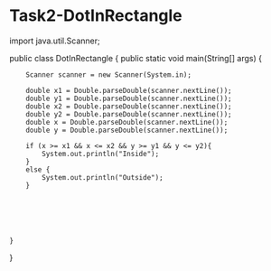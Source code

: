 # Task2-DotInRectangle
import java.util.Scanner;

public class DotInRectangle {
    public static void main(String[] args) {

        Scanner scanner = new Scanner(System.in);

        double x1 = Double.parseDouble(scanner.nextLine());
        double y1 = Double.parseDouble(scanner.nextLine());
        double x2 = Double.parseDouble(scanner.nextLine());
        double y2 = Double.parseDouble(scanner.nextLine());
        double x = Double.parseDouble(scanner.nextLine());
        double y = Double.parseDouble(scanner.nextLine());

        if (x >= x1 && x <= x2 && y >= y1 && y <= y2){
            System.out.println("Inside");
        }
        else {
            System.out.println("Outside");
        }






    }


}
